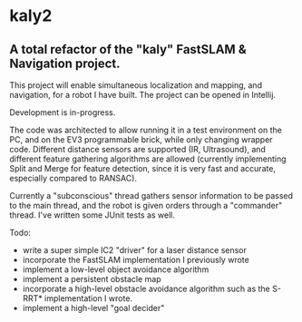 # kaly2
## A total refactor of the "kaly" FastSLAM &amp; Navigation project.

This project will enable simultaneous localization and mapping, and navigation, for a robot I have built.
The project can be opened in Intellij.

Development is in-progress.

The code was architected to allow running it in a test environment on the PC, and on the EV3 programmable brick, while only changing wrapper code.
Different distance sensors are supported (IR, Ultrasound), and different feature gathering algorithms are allowed 
(currently implementing Split and Merge for feature detection, since it is very fast and accurate, especially compared to RANSAC).

Currently a "subconscious" thread gathers sensor information to be passed to the main thread, and the robot is given orders through a "commander" thread.
I've written some JUnit tests as well.


Todo:
  - write a super simple IC2 "driver" for a laser distance sensor
  - incorporate the FastSLAM implementation I previously wrote
  - implement a low-level object avoidance algorithm
  - implement a persistent obstacle map
  - incorporate a high-level obstacle avoidance algorithm such as the S-RRT* implementation I wrote.
  - implement a high-level "goal decider"
